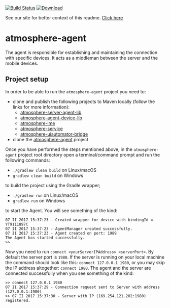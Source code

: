 [![Build Status](https://travis-ci.org/MusalaSoft/atmosphere-agent.svg?branch=master)](https://travis-ci.org/MusalaSoft/atmosphere-agent)
[![Download](https://api.bintray.com/packages/musala/atmosphere/atmosphere-agent/images/download.svg)](https://bintray.com/musala/atmosphere/atmosphere-agent/_latestVersion)  

See our site for better context of this readme. [Click here](http://atmosphereframework.com/)

# atmosphere-agent
The agent is responsible for establishing and maintaining the connection with specific devices. It acts as a middleman between the server and the mobile devices.

## Project setup
In order to be able to run the `atmosphere-agent` project you need to:

* clone and publish the following projects to Maven locally (follow the links for more information):
  * [atmosphere-server-agent-lib](https://github.com/MusalaSoft/atmosphere-server-agent-lib)
  * [atmosphere-agent-device-lib](https://github.com/MusalaSoft/atmosphere-agent-device-lib)
  * [atmosphere-ime](https://github.com/MusalaSoft/atmosphere-ime)
  * [atmosphere-service](https://github.com/MusalaSoft/atmosphere-service)
  * [atmosphere-uiautomator-bridge](https://github.com/MusalaSoft/atmosphere-uiautomator-bridge)
* clone the [atmosphere-agent](https://github.com/MusalaSoft/atmosphere-agent) project

Once you have performed the steps mentioned above, in the `atmosphere-agent` project root directory open a terminal/command prompt and run the following commands:

* `./gradlew clean build` on Linux/macOS
* `gradlew clean build` on Windows

to build the project using the Gradle wrapper;

* `./gradlew run` on Linux/macOS
* `gradlew run` on Windows

to start the Agent. You will see something of the kind:
```
07 II 2017 15:37:23 - Created wrapper for device with bindingId = YT9111897C
07 II 2017 15:37:23 - AgentManager created successfully.
07 II 2017 15:37:23 - Agent created on port: 1989
The Agent has started successfully.
>>
```
Now you need to run `connect <yourServerIPAddress> <serverPort>`. By default the server port is `1980`. If the server is running on your local machine the command should look like this: `connect 127.0.0.1 1980`, or you may skip the IP address altogether: `connect 1980`. The agent and the server are connected successfully when you see something of the kind:

```
>> connect 127.0.0.1 1980
07 II 2017 15:37:29 - Connection request sent to Server with address (127.0.0.1:1980)
>> 07 II 2017 15:37:30 - Server with IP (169.254.121.202:1980) registered.
```

